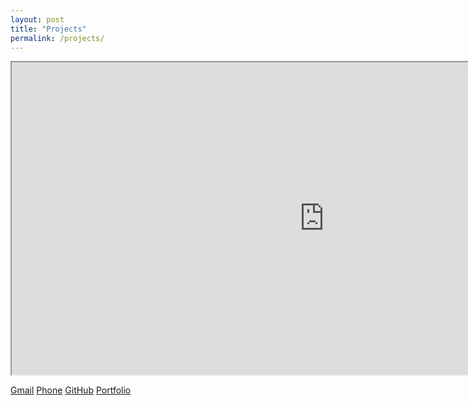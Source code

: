```yaml
---
layout: post
title: "Projects"
permalink: /projects/
---
```



<iframe src="http://happygoals.github.io/" height="500" width="1000"></iframe>



[Gmail](mailto://developer.haemin.ryu@gmail.com)
[Phone](tel:260-255-2983)
[GitHub](https://github.com/happygoals)
[Portfolio](https://happygoals.github.io/)

